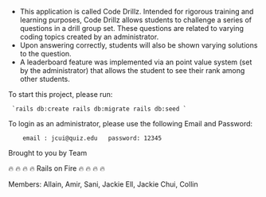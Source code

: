 * This application is called Code Drillz. Intended for rigorous training and learning purposes,
  Code Drillz allows students to challenge a series of questions in a drill group set. 
  These questions are related to varying coding topics created by an administrator.
* Upon answering correctly, students will also be shown varying solutions to the question.
* A leaderboard feature was implemented via an point value system (set by the administrator)
that allows the student to see their rank among other students.
 

To start this project, please run:

     `rails db:create rails db:migrate rails db:seed `
     
     
To login as an administrator, please use the following Email and Password: 

        email : jcui@quiz.edu   password: 12345 

Brought to you by Team 

🔥 🔥 🔥 🔥  Rails on Fire 🔥 🔥 🔥 🔥

Members: Allain, Amir, Sani, Jackie Ell, Jackie Chui, Collin 
